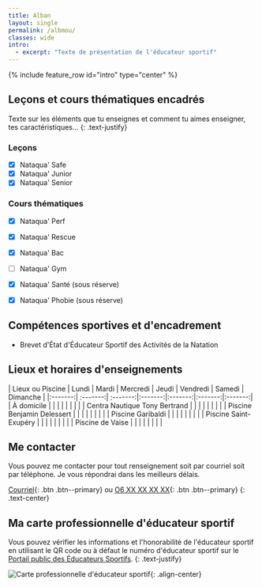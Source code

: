 ```yaml
---
title: Alban
layout: single
permalink: /albmou/
classes: wide
intro:
  - excerpt: "Texte de présentation de l'éducateur sportif"
---
```

{% include feature_row id="intro" type="center" %}


## Leçons et cours thématiques encadrés

Texte sur les éléments que tu enseignes et comment tu aimes enseigner, tes caractéristiques...
{: .text-justify}

### Leçons
- [x] Nataqua' Safe
- [x] Nataqua' Junior
- [x] Nataqua' Senior

### Cours thématiques
- [x] Nataqua' Perf
- [x] Nataqua' Rescue
- [x] Nataqua' Bac
- [ ] Nataqua' Gym
- [x] Nataqua' Santé (sous réserve)
- [x] Nataqua' Phobie (sous réserve)


## Compétences sportives et d'encadrement
- Brevet d'État d'Éducateur Sportif des Activités de la Natation


## Lieux et horaires d'enseignements

| Lieux ou Piscine | Lundi | Mardi | Mercredi | Jeudi | Vendredi | Samedi | Dimanche |
|:-------:| :-------:| :-------:|:-------:|:-------:|:-------:|:-------:|
| À domicile |        |         |        |         |        |         |              |
| Centra Nautique Tony Bertrand |        |         |        |         |        |         |              |
| Piscine Benjamin Delessert |        |         |        |         |        |         |              |
| Piscine Garibaldi |        |         |        |         |        |         |              |
| Piscine Saint-Exupéry |        |         |        |         |        |         |              |
| Piscine de Vaise |        |         |        |         |        |         |              |

## Me contacter

Vous pouvez me contacter pour tout renseignement soit par courriel soit par téléphone. Je vous répondrai dans les meilleurs délais.

[Courriel](mailto::alban@nataqualyon.fr){: .btn .btn--primary} ou [O6 XX XX XX XX](#){: .btn .btn--primary}
{: .text-center}




## Ma carte professionnelle d'éducateur sportif

Vous pouvez vérifier les informations et l'honorabilité de l'éducateur sportif en utilisant le QR code ou à défaut le numéro d'éducateur sportif sur le [Portail public des Éducateurs Sportifs](https://eapspublic.sports.gouv.fr/CarteProRecherche/Recherche).
{: .text-justify}

![Carte professionnelle d'éducateur sportif](){: .align-center}